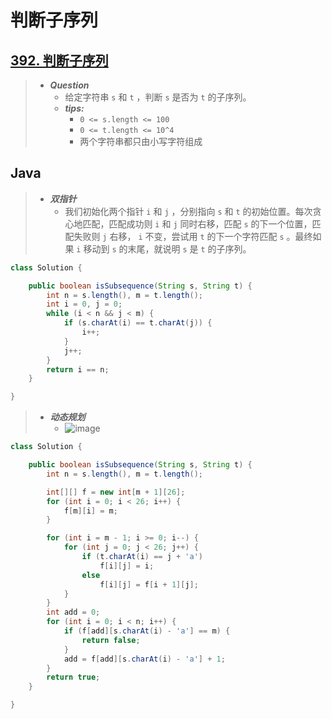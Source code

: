 # 判断子序列

## [392. 判断子序列](https://leetcode.cn/problems/is-subsequence/)

> - ***Question***
>   - 给定字符串 `s` 和 `t` ，判断 `s` 是否为 `t` 的子序列。
>   - ***tips:***
>     - `0 <= s.length <= 100`
>     - `0 <= t.length <= 10^4`
>     - 两个字符串都只由小写字符组成

## Java

> - ***双指针***
>   - 我们初始化两个指针 `i` 和 `j` ，分别指向 `s` 和 `t` 的初始位置。每次贪心地匹配，匹配成功则 `i` 和 `j` 同时右移，匹配 `s` 的下一个位置，匹配失败则 `j` 右移， `i` 不变，尝试用 `t` 的下一个字符匹配 `s` 。最终如果 `i` 移动到 `s` 的末尾，就说明 `s` 是 `t` 的子序列。

```java
class Solution {

    public boolean isSubsequence(String s, String t) {
        int n = s.length(), m = t.length();
        int i = 0, j = 0;
        while (i < n && j < m) {
            if (s.charAt(i) == t.charAt(j)) {
                i++;
            }
            j++;
        }
        return i == n;
    }

}
```

> - ***动态规划***
>   - ![image](./images/判断子序列.png)

```java
class Solution {

    public boolean isSubsequence(String s, String t) {
        int n = s.length(), m = t.length();

        int[][] f = new int[m + 1][26];
        for (int i = 0; i < 26; i++) {
            f[m][i] = m;
        }

        for (int i = m - 1; i >= 0; i--) {
            for (int j = 0; j < 26; j++) {
                if (t.charAt(i) == j + 'a')
                    f[i][j] = i;
                else
                    f[i][j] = f[i + 1][j];
            }
        }
        int add = 0;
        for (int i = 0; i < n; i++) {
            if (f[add][s.charAt(i) - 'a'] == m) {
                return false;
            }
            add = f[add][s.charAt(i) - 'a'] + 1;
        }
        return true;
    }

}
```
